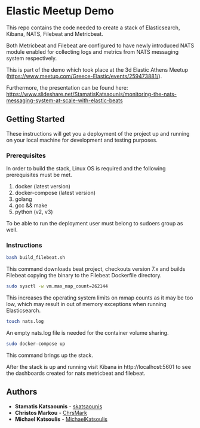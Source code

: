 # Elastic Meetup Demo

This repo contains the code needed to create a stack of Elasticsearch, Kibana, NATS, Filebeat and Metricbeat.

Both Metricbeat and Filebeat are configured to have newly introduced NATS module enabled for collecting logs and metrics
from NATS messaging system respectively.

This is part of the demo which took place at the 3d Elastic Athens Meetup (https://www.meetup.com/Greece-Elastic/events/259473881/). 

Furthermore, the presentation can be found here: https://www.slideshare.net/StamatisKatsaounis/monitoring-the-nats-messaging-system-at-scale-with-elastic-beats

## Getting Started

These instructions will get you a deployment of the project up and running on your local machine for development and testing purposes.

### Prerequisites

In order to build the stack, Linux OS is required and the following prerequisites must be met.

1) docker (latest version)
2) docker-compose (latest version)
3) golang
4) gcc && make
5) python (v2, v3)

To be able to run the deployment user must belong to sudoers group as well.

### Instructions

```bash
bash build_filebeat.sh
```
This command downloads beat project, checkouts version 7.x and builds Filebeat copying the binary to
the Filebeat Dockerfile directory.

```bash
sudo sysctl -w vm.max_map_count=262144
```
This increases the operating system limits on mmap counts as it may be too low,
which may result in out of memory exceptions when running Elasticsearch.

```bash
touch nats.log
```
An empty nats.log file is needed for the container volume sharing.

```bash
sudo docker-compose up
```
This command brings up the stack.

After the stack is up and running visit Kibana in http://localhost:5601 to see the dashboards
created for nats metricbeat and filebeat.

## Authors

* **Stamatis Katsaounis** - [skatsaounis](https://github.com/skatsaounis)
* **Christos Markou** - [ChrsMark](https://github.com/ChrsMark)
* **Michael Katsoulis** - [MichaelKatsoulis](https://github.com/MichaelKatsoulis)
